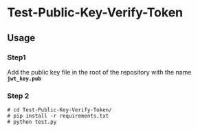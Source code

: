 # Test-Public-Key-Verify-Token

## Usage

### Step1
Add the public key file in the root of the repository with the name **`jwt_key.pub`**

### Step 2
```
# cd Test-Public-Key-Verify-Token/
# pip install -r requirements.txt
# python test.py
```
